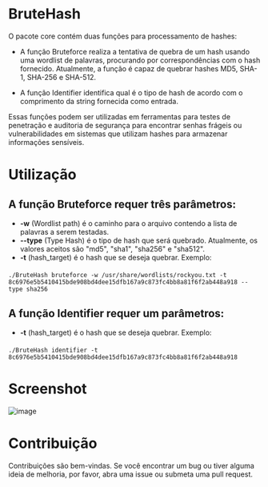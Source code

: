 # BruteHash
O pacote core contém duas funções para processamento de hashes:
- A função Bruteforce realiza a tentativa de quebra de um hash usando uma wordlist de palavras, procurando por correspondências com o hash fornecido. Atualmente, a função é capaz de quebrar hashes MD5, SHA-1, SHA-256 e SHA-512.

- A função Identifier identifica qual é o tipo de hash de acordo com o comprimento da string fornecida como entrada.

Essas funções podem ser utilizadas em ferramentas para testes de penetração e auditoria de segurança para encontrar senhas frágeis ou vulnerabilidades em sistemas que utilizam hashes para armazenar informações sensíveis.

# Utilização

## A função Bruteforce requer três parâmetros:

- **-w** (Wordlist path) é o caminho para o arquivo contendo a lista de palavras a serem testadas.
- **--type** (Type Hash) é o tipo de hash que será quebrado. Atualmente, os valores aceitos são "md5", "sha1", "sha256" e "sha512".
- **-t** (hash_target) é o hash que se deseja quebrar.
Exemplo:
####
    ./BruteHash bruteforce -w /usr/share/wordlists/rockyou.txt -t 8c6976e5b5410415bde908bd4dee15dfb167a9c873fc4bb8a81f6f2ab448a918 --type sha256
    
## A função Identifier requer um parâmetros:

- **-t** (hash_target) é o hash que se deseja quebrar.
Exemplo:
####
    ./BruteHash identifier -t 8c6976e5b5410415bde908bd4dee15dfb167a9c873fc4bb8a81f6f2ab448a918
    

# Screenshot
![image](https://user-images.githubusercontent.com/62616207/224595117-02036fc0-db47-41c3-a81e-3ca5d218b17a.png)


# Contribuição
Contribuições são bem-vindas. Se você encontrar um bug ou tiver alguma ideia de melhoria, por favor, abra uma issue ou submeta uma pull request.
